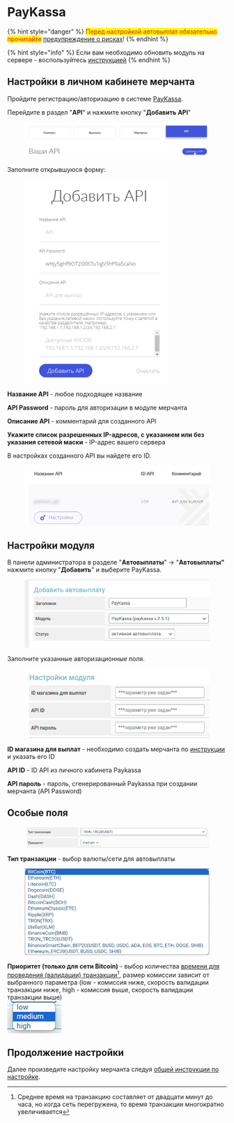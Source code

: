 # PayKassa

{% hint style="danger" %}
<mark style="color:red;">Перед настройкой автовыплат обязательно прочитайте</mark> [предупреждение о рисках](https://premium.gitbook.io/main/osnovnye-nastroiki/merchanty-i-avtovyplaty/avtovyplaty/preduprezhdenie-o-riskakh)!
{% endhint %}

{% hint style="info" %}
Если вам необходимо обновить модуль на сервере - воспользуйтесь [инструкцией](https://premium.gitbook.io/rukovodstvo-polzovatelya/osnovnye-nastroiki/faq/kak-obnovit-faily-na-servere#moduli-avtovyplat)
{% endhint %}

## Настройки в личном кабинете мерчанта

Пройдите регистрацию/авторизацию в системе [PayKassa](https://paykassa.pro/).

Перейдите в раздел "**API**" и нажмите кнопку "**Добавить API**"

<figure><img src="../../../.gitbook/assets/image (1255).png" alt=""><figcaption></figcaption></figure>

Заполните открывшуюся форму:

<figure><img src="../../../.gitbook/assets/image (1256).png" alt="" width="330"><figcaption></figcaption></figure>

**Название API** - любое подходящее название

**API Password** - пароль для авторизации в модуле мерчанта

**Описание API** - комментарий для созданного API

**Укажите список разрешенных IP-адресов, с указанием или без указания сетевой маски** - IP-адрес вашего сервера

В настройках созданного API вы найдете его ID.

<figure><img src="../../../.gitbook/assets/image (1257).png" alt=""><figcaption></figcaption></figure>

## **Настройки модуля**

В панели администратора в разделе "**Автовыплаты**" -> "**Автовыплаты"** нажмите кнопку "**Добавить**" и выберите PayKassa.

<figure><img src="../../../.gitbook/assets/image (1254).png" alt="" width="512"><figcaption></figcaption></figure>

Заполните указанные авторизационные поля.

<figure><img src="../../../.gitbook/assets/image (1258).png" alt="" width="447"><figcaption></figcaption></figure>

**ID магазина для выплат** - необходимо создать мерчанта по [инструкции](https://premium.gitbook.io/rukovodstvo-polzovatelya/osnovnye-nastroiki/merchanty-i-avtovyplaty/merchanty/paykassa#nastroiki-v-lichnom-kabinete-merchanta) и указать его ID

**API ID** - ID API из личного кабинета Paykassa

**API пароль** - пароль, сгенерированный Paykassa при создании мерчанта (API Password)

## Особые поля

<figure><img src="../../../.gitbook/assets/image (808).png" alt=""><figcaption></figcaption></figure>

**Тип транзакции** - выбор валюты/сети для автовыплаты

<figure><img src="../../../.gitbook/assets/image (814).png" alt=""><figcaption></figcaption></figure>

**Приоритет (только для сети Bitcoin)** - выбор количества [времени для проведения (валидации) транзакции](#user-content-fn-1)[^1], размер комиссии зависит от выбранного параметра (low - комиссия ниже, скорость валидации транзакции ниже, high - комиссия выше, скорость валидации транзакции выше)\
![](<../../../.gitbook/assets/image (813).png>)

## Продолжение настройки

Далее произведите настройку мерчанта следуя [общей инструкции по настройке](https://premium.gitbook.io/rukovodstvo-polzovatelya/osnovnye-nastroiki/merchanty-i-avtovyplaty/avtovyplaty/obshie-nastroiki-merchantov-avtovyplat).

[^1]: Среднее время на транзакцию составляет от двадцати минут до часа, но когда сеть перегружена, то время транзакции многократно увеличивается
